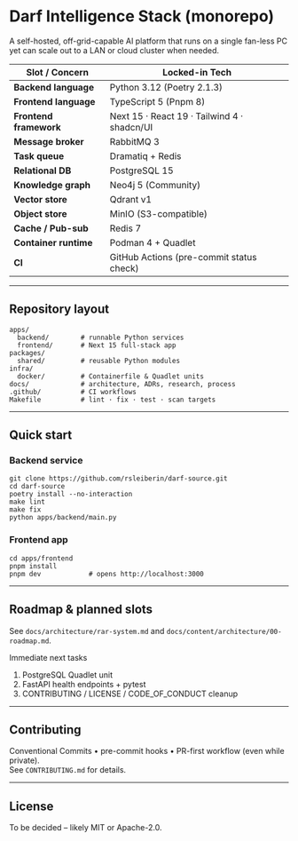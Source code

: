 # Darf Intelligence Stack (monorepo)

A self-hosted, off-grid-capable AI platform that runs on a single fan-less PC yet can scale out to a LAN or cloud cluster when needed.

| Slot / Concern         | Locked-in Tech                                      |
|------------------------|-----------------------------------------------------|
| **Backend language**   | Python 3.12 (Poetry 2.1.3)                          |
| **Frontend language**  | TypeScript 5 (Pnpm 8)                               |
| **Frontend framework** | Next 15 · React 19 · Tailwind 4 · shadcn/UI         |
| **Message broker**     | RabbitMQ 3                                          |
| **Task queue**         | Dramatiq + Redis                                    |
| **Relational DB**      | PostgreSQL 15                                       |
| **Knowledge graph**    | Neo4j 5 (Community)                                 |
| **Vector store**       | Qdrant v1                                           |
| **Object store**       | MinIO (S3-compatible)                               |
| **Cache / Pub-sub**    | Redis 7                                             |
| **Container runtime**  | Podman 4 + Quadlet                                  |
| **CI**                 | GitHub Actions (pre-commit status check)            |

---

## Repository layout

    apps/
      backend/        # runnable Python services
      frontend/       # Next 15 full-stack app
    packages/
      shared/         # reusable Python modules
    infra/
      docker/         # Containerfile & Quadlet units
    docs/             # architecture, ADRs, research, process
    .github/          # CI workflows
    Makefile          # lint · fix · test · scan targets

---

## Quick start

### Backend service

    git clone https://github.com/rsleiberin/darf-source.git
    cd darf-source
    poetry install --no-interaction
    make lint
    make fix
    python apps/backend/main.py

### Frontend app

    cd apps/frontend
    pnpm install
    pnpm dev            # opens http://localhost:3000

---

## Roadmap & planned slots

See `docs/architecture/rar-system.md` and `docs/content/architecture/00-roadmap.md`.

Immediate next tasks  
1. PostgreSQL Quadlet unit  
2. FastAPI health endpoints + pytest  
3. CONTRIBUTING / LICENSE / CODE_OF_CONDUCT cleanup

---

## Contributing

Conventional Commits • pre-commit hooks • PR-first workflow (even while private).  
See `CONTRIBUTING.md` for details.

---

## License

To be decided – likely MIT or Apache-2.0.
